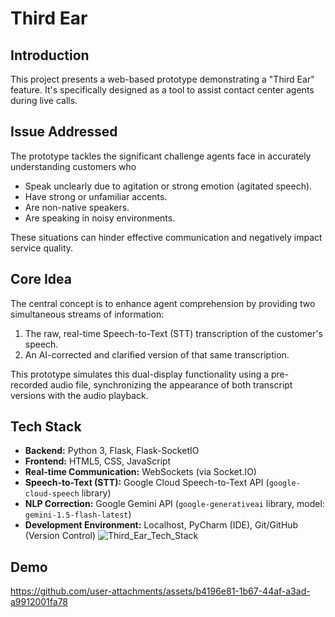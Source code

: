 # Third Ear

## Introduction

This project presents a web-based prototype demonstrating a "Third Ear" feature. It's specifically designed as a tool to assist contact center agents during live calls.

## Issue Addressed

The prototype tackles the significant challenge agents face in accurately understanding customers who

* Speak unclearly due to agitation or strong emotion (agitated speech).
* Have strong or unfamiliar accents.
* Are non-native speakers.
* Are speaking in noisy environments.

These situations can hinder effective communication and negatively impact service quality.

## Core Idea

The central concept is to enhance agent comprehension by providing two simultaneous streams of information:

1.  The raw, real-time Speech-to-Text (STT) transcription of the customer's speech.
2.  An AI-corrected and clarified version of that same transcription.

This prototype simulates this dual-display functionality using a pre-recorded audio file, synchronizing the appearance of both transcript versions with the audio playback.

## Tech Stack
* **Backend:** Python 3, Flask, Flask-SocketIO
* **Frontend:** HTML5, CSS, JavaScript
* **Real-time Communication:** WebSockets (via Socket.IO)
* **Speech-to-Text (STT):** Google Cloud Speech-to-Text API (`google-cloud-speech` library)
* **NLP Correction:** Google Gemini API (`google-generativeai` library, model: `gemini-1.5-flash-latest`)
* **Development Environment:** Localhost, PyCharm (IDE), Git/GitHub (Version Control)
![Third_Ear_Tech_Stack](https://github.com/user-attachments/assets/e81fb278-2e0c-462f-8849-79eae1e92dd4)


## Demo
https://github.com/user-attachments/assets/b4196e81-1b67-44af-a3ad-a9912001fa78

